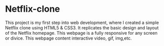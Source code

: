 # Netflix-clone

This project is my first step into web development, where I created a simple Netflix clone using HTML5 & CSS3. It replicates the basic design and layout of the Netflix homepage.
This webpage is a fully responsive for any screen or divice.
This webpage content interactive video, gif, img,etc.
